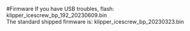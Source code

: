 #Firmware
  If you have USB troubles, flash: klipper_icescrew_bp_192_20230609.bin  
  The standard shipped firmware is: klipper_icescrew_bp_20230323.bin  